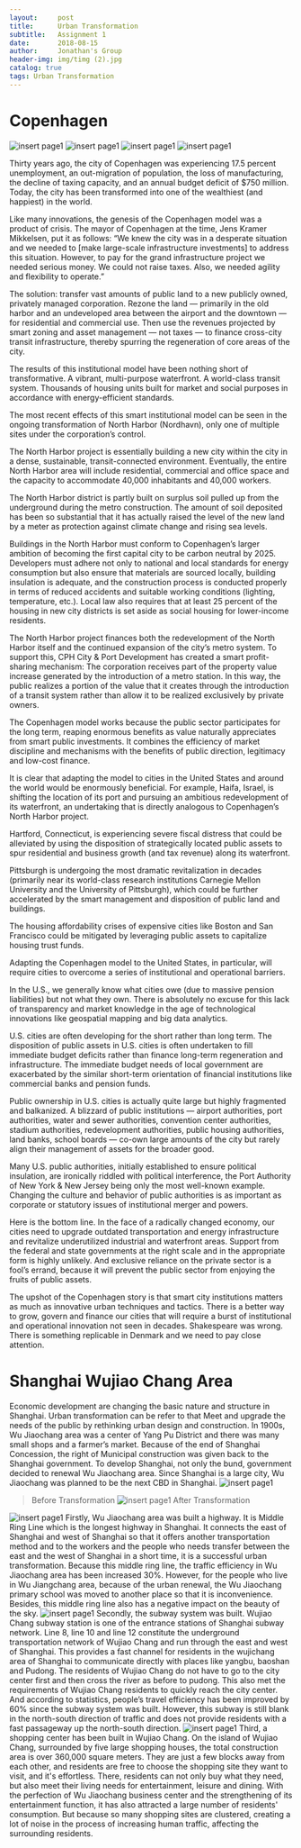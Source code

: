 ```yaml
---
layout:     post
title:      Urban Transformation
subtitle:   Assignment 1
date:       2018-08-15
author:     Jonathan's Group
header-img: img/timg (2).jpg
catalog: true
tags: Urban Transformation
---
```


# Copenhagen
 
![insert page1](https://github.com/grasscaograss/grasscaograss.github.io/blob/master/img/111.jpg?raw=true)
![insert page1](https://github.com/grasscaograss/grasscaograss.github.io/blob/master/img/484865827148843140.jpg?raw=true)
![insert page1](https://github.com/grasscaograss/grasscaograss.github.io/blob/master/img/%E5%BE%AE%E4%BF%A1%E5%9B%BE%E7%89%87_20180815110024.jpg?raw=true)
![insert page1](https://github.com/grasscaograss/grasscaograss.github.io/blob/master/img/484865827148843140.jpg?raw=true)

Thirty years ago, the city of Copenhagen was experiencing 17.5 percent unemployment, an out-migration of population, the loss of manufacturing, the decline of taxing capacity, and an annual budget deficit of $750 million. Today, the city has been transformed into one of the wealthiest (and happiest) in the world.

Like many innovations, the genesis of the Copenhagen model was a product of crisis. The mayor of Copenhagen at the time, Jens Kramer Mikkelsen, put it as follows: “We knew the city was in a desperate situation and we needed to [make large-scale infrastructure investments] to address this situation. However, to pay for the grand infrastructure project we needed serious money. We could not raise taxes. Also, we needed agility and flexibility to operate.”

The solution: transfer vast amounts of public land to a new publicly owned, privately managed corporation. Rezone the land — primarily in the old harbor and an undeveloped area between the airport and the downtown — for residential and commercial use. Then use the revenues projected by smart zoning and asset management — not taxes — to finance cross-city transit infrastructure, thereby spurring the regeneration of core areas of the city.

The results of this institutional model have been nothing short of transformative. A vibrant, multi-purpose waterfront. A world-class transit system. Thousands of housing units built for market and social purposes in accordance with energy-efficient standards.

The most recent effects of this smart institutional model can be seen in the ongoing transformation of North Harbor (Nordhavn), only one of multiple sites under the corporation’s control.

The North Harbor project is essentially building a new city within the city in a dense, sustainable, transit-connected environment. Eventually, the entire North Harbor area will include residential, commercial and office space and the capacity to accommodate 40,000 inhabitants and 40,000 workers.

The North Harbor district is partly built on surplus soil pulled up from the underground during the metro construction. The amount of soil deposited has been so substantial that it has actually raised the level of the new land by a meter as protection against climate change and rising sea levels.

Buildings in the North Harbor must conform to Copenhagen’s larger ambition of becoming the first capital city to be carbon neutral by 2025. Developers must adhere not only to national and local standards for energy consumption but also ensure that materials are sourced locally, building insulation is adequate, and the construction process is conducted properly in terms of reduced accidents and suitable working conditions (lighting, temperature, etc.). Local law also requires that at least 25 percent of the housing in new city districts is set aside as social housing for lower-income residents.

The North Harbor project finances both the redevelopment of the North Harbor itself and the continued expansion of the city’s metro system. To support this, CPH City & Port Development has created a smart profit-sharing mechanism: The corporation receives part of the property value increase generated by the introduction of a metro station. In this way, the public realizes a portion of the value that it creates through the introduction of a transit system rather than allow it to be realized exclusively by private owners.

The Copenhagen model works because the public sector participates for the long term, reaping enormous benefits as value naturally appreciates from smart public investments. It combines the efficiency of market discipline and mechanisms with the benefits of public direction, legitimacy and low-cost finance.

It is clear that adapting the model to cities in the United States and around the world would be enormously beneficial. For example, Haifa, Israel, is shifting the location of its port and pursuing an ambitious redevelopment of its waterfront, an undertaking that is directly analogous to Copenhagen’s North Harbor project.

Hartford, Connecticut, is experiencing severe fiscal distress that could be alleviated by using the disposition of strategically located public assets to spur residential and business growth (and tax revenue) along its waterfront.

Pittsburgh is undergoing the most dramatic revitalization in decades (primarily near its world-class research institutions Carnegie Mellon University and the University of Pittsburgh), which could be further accelerated by the smart management and disposition of public land and buildings.

The housing affordability crises of expensive cities like Boston and San Francisco could be mitigated by leveraging public assets to capitalize housing trust funds.

Adapting the Copenhagen model to the United States, in particular, will require cities to overcome a series of institutional and operational barriers.

In the U.S., we generally know what cities owe (due to massive pension liabilities) but not what they own. There is absolutely no excuse for this lack of transparency and market knowledge in the age of technological innovations like geospatial mapping and big data analytics.

U.S. cities are often developing for the short rather than long term. The disposition of public assets in U.S. cities is often undertaken to fill immediate budget deficits rather than finance long-term regeneration and infrastructure. The immediate budget needs of local government are exacerbated by the similar short-term orientation of financial institutions like commercial banks and pension funds.

Public ownership in U.S. cities is actually quite large but highly fragmented and balkanized. A blizzard of public institutions — airport authorities, port authorities, water and sewer authorities, convention center authorities, stadium authorities, redevelopment authorities, public housing authorities, land banks, school boards — co-own large amounts of the city but rarely align their management of assets for the broader good.

Many U.S. public authorities, initially established to ensure political insulation, are ironically riddled with political interference, the Port Authority of New York & New Jersey being only the most well-known example. Changing the culture and behavior of public authorities is as important as corporate or statutory issues of institutional merger and powers.

Here is the bottom line. In the face of a radically changed economy, our cities need to upgrade outdated transportation and energy infrastructure and revitalize underutilized industrial and waterfront areas. Support from the federal and state governments at the right scale and in the appropriate form is highly unlikely. And exclusive reliance on the private sector is a fool’s errand, because it will prevent the public sector from enjoying the fruits of public assets.

The upshot of the Copenhagen story is that smart city institutions matters as much as innovative urban techniques and tactics. There is a better way to grow, govern and finance our cities that will require a burst of institutional and operational innovation not seen in decades. Shakespeare was wrong. There is something replicable in Denmark and we need to pay close attention.

# Shanghai Wujiao Chang Area
Economic development are changing the basic nature and structure in Shanghai. Urban transformation can be refer to that Meet and upgrade the needs of the public by rethinking urban design and construction. In 1900s, Wu Jiaochang area was a center of Yang Pu District and there was many small shops and a farmer’s market. Because of the end of Shanghai Concession, the right of Municipal construction was given back to the Shanghai government. To develop Shanghai, not only the bund, government decided to renewal Wu Jiaochang area. Since Shanghai is a large city, Wu Jiaochang was planned to be the next CBD in Shanghai.
![insert page1](https://github.com/grasscaograss/grasscaograss.github.io/blob/master/img/timg.jpg?raw=true)
> Before Transformation
![insert page1](https://github.com/grasscaograss/grasscaograss.github.io/blob/master/img/%E6%9C%AA%E6%A0%8711.jpg?raw=true)
> After Transformation

![insert page1](https://github.com/grasscaograss/grasscaograss.github.io/blob/master/img/IMG_46641.jpg?raw=true)
Firstly, Wu Jiaochang area was built a highway. It is Middle Ring Line which is the longest highway in Shanghai. It connects the east of Shanghai and west of Shanghai so that it offers another transportation method and to the workers and the people who needs transfer between the east and the west of Shanghai in a short time, it is a successful urban transformation. Because this middle ring line, the traffic efficiency in Wu Jiaochang area has been increased 30%. However, for the people who live in Wu Jiangchang area, because of the urban renewal, the Wu Jiaochang primary school was moved to another place so that it is inconvenience. Besides, this middle ring line also has a negative impact on the beauty of the sky.
![insert page1](https://github.com/grasscaograss/grasscaograss.github.io/blob/master/img/%E6%9C%AA%E6%A0%87%E9%A2%98-1.jpg?raw=true)
Secondly, the subway system was built. Wujiao Chang subway station is one of the entrance stations of Shanghai subway network. Line 8, line 10 and line 12 constitute the underground transportation network of Wujiao Chang and run through the east and west of Shanghai. This provides a fast channel for residents in the wujichang area of Shanghai to communicate directly with places like yangbu, baoshan and Pudong. The residents of Wujiao Chang do not have to go to the city center first and then cross the river as before to pudong. This also met the requirements of Wujiao Chang residents to quickly reach the city center. And according to statistics, people’s travel efficiency has been improved by 60% since the subway system was built. However, this subway is still blank in the north-south direction of traffic and does not provide residents with a fast passageway up the north-south direction.
![insert page1](https://github.com/grasscaograss/grasscaograss.github.io/blob/master/img/IMG_46615.jpg?raw=true)
Third, a shopping center has been built in Wujiao Chang. On the island of Wujiao Chang, surrounded by five large shopping houses, the total construction area is over 360,000 square meters. They are just a few blocks away from each other, and residents are free to choose the shopping site they want to visit, and it's effortless. There, residents can not only buy what they need, but also meet their living needs for entertainment, leisure and dining. With the perfection of Wu Jiaochang business center and the strengthening of its entertainment function, it has also attracted a large number of residents' consumption. But because so many shopping sites are clustered, creating a lot of noise in the process of increasing human traffic, affecting the surrounding residents.


